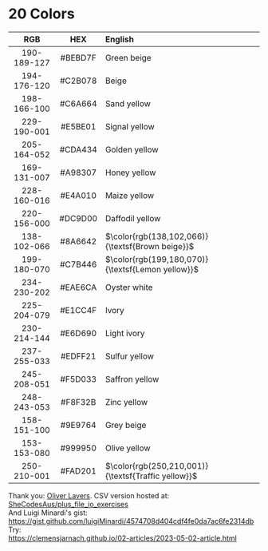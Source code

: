 # 20 Colors  

| RGB | HEX | English |
|:-----------:|:-------:|:------------|
| 190-189-127 | #BEBD7F | Green beige |
| 194-176-120 | #C2B078 | Beige |
| 198-166-100 | #C6A664 | Sand yellow |
| 229-190-001 | #E5BE01 | Signal yellow |
| 205-164-052 | #CDA434 | Golden yellow |
| 169-131-007 | #A98307 | Honey yellow |
| 228-160-016 | #E4A010 | Maize yellow |
| 220-156-000 | #DC9D00 | Daffodil yellow |
| 138-102-066 | #8A6642 | $\color{rgb(138,102,066)}{\textsf{Brown beige}}$ |
| 199-180-070 | #C7B446 | $\color{rgb(199,180,070)}{\textsf{Lemon yellow}}$ |
| 234-230-202 | #EAE6CA | Oyster white |
| 225-204-079 | #E1CC4F | Ivory |
| 230-214-144 | #E6D690 | Light ivory |
| 237-255-033 | #EDFF21 | Sulfur yellow |
| 245-208-051 | #F5D033 | Saffron yellow |
| 248-243-053 | #F8F32B | Zinc yellow |
| 158-151-100 | #9E9764 | Grey beige |
| 153-153-080 | #999950 | Olive yellow |
| 250-210-001 | #FAD201 | $\color{rgb(250,210,001)}{\textsf{Traffic yellow}}$ |
 
Thank you: [Oliver Lavers](https://github.com/Hauteclere). CSV version hosted at: [SheCodesAus/plus_file_io_exercises](https://github.com/SheCodesAus/plus_file_io_exercises/blob/main/colours_20_simple.csv)  
And Luigi Minardi's gist: https://gist.github.com/luigiMinardi/4574708d404cdf4fe0da7ac6fe2314db  
Try:  
https://clemensjarnach.github.io/02-articles/2023-05-02-article.html  
